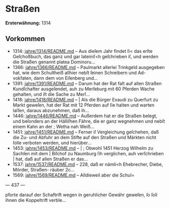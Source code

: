# Straßen

**Ersterwähnung:** 1314

## Vorkommen
- 1314: [jahre/1314/README.md](../jahre/1314/README.md) – Aus dieſem Jahr findet ſi< das erſte Geſchoßbuch,
das ganz und gar lateiniſ<h geſchrieben iſ, und werden
die Straßen genannt platea Dominoru...
- 1366: [jahre/1366/README.md](../jahre/1366/README.md) – Paulmarkt allerlei Trinkgeld ausgegeben hat, wie
dem Schultheiß allhier nebſt ſeinen Schreibern und Ad-
vokfaten, dann dem von Eiſenberg und...
- 1391: [jahre/1391/README.md](../jahre/1391/README.md) – Darum hat
der Rat faſt auf allen Straßen Kundſchafter ausgeſendet,
auh zu Merſeburg mit 60 Pferden Wache gehalten, und
iſt die Sache zu Merſ...
- 1418: [jahre/1418/README.md](../jahre/1418/README.md) – | Als die Bürger Exaudi zu Querfurt zu Markt geweſen,
hat der Rat mit 12 Pferden auf ſie halten und warten
laſſen, daraus abzunehmen, daß ih...
- 1446: [jahre/1446/README.md](../jahre/1446/README.md) – Außerdem hat er die
Straßen belegt, und beſonders an der Hälliſhen Fähre,
die er ganz wegnehmen und nebſt einem Kahn an der ;
Wetha nah Weiß...
- 1451: [jahre/1451/README.md](../jahre/1451/README.md) – Ferner iſ Vergleichung geſchehen, daß die Zu- und
Abfuhr an dem Stifte auf den Straßen und Märkten
nicht ſolle verboten werden, und hierüber...
- 1453: [jahre/1453/README.md](../jahre/1453/README.md) – |
; Obwohl 1451 Herzog Wilhelm zu Sachſen mit dem |
Biſchof zu Naumburg ſih verglichen, auh verſchrieben |
hat, daß auf allen Straßen er das...
- 1537: [jahre/1537/README.md](../jahre/1537/README.md) – 228,
daß er nämli<h Ehebrecher, Diebe, Mörder, Straßen-
räuber 2c...
- 1569: [jahre/1569/README.md](../jahre/1569/README.md) – Alldieweil aber die Schul=


— 437 —

pforte darauf der Schaftrift wegen in geruhlicher Gewähr
geweſen, ſo ſoll ihnen die Koppeltrift verble...
